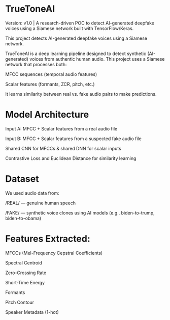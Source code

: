 # TrueToneAI
Version: v1.0 | A research-driven POC to detect AI-generated deepfake voices using a Siamese network built with TensorFlow/Keras.

This project detects AI-generated deepfake voices using a Siamese network.

TrueToneAI is a deep learning pipeline designed to detect synthetic (AI-generated) voices from authentic human audio. This project uses a Siamese network that processes both:

MFCC sequences (temporal audio features)

Scalar features (formants, ZCR, pitch, etc.)

It learns similarity between real vs. fake audio pairs to make predictions.

# Model Architecture
Input A: MFCC + Scalar features from a real audio file

Input B: MFCC + Scalar features from a suspected fake audio file

Shared CNN for MFCCs & shared DNN for scalar inputs

Contrastive Loss and Euclidean Distance for similarity learning

# Dataset
We used audio data from:

/REAL/ — genuine human speech

/FAKE/ — synthetic voice clones using AI models (e.g., biden-to-trump, biden-to-obama)

# Features Extracted:
MFCCs (Mel-Frequency Cepstral Coefficients)

Spectral Centroid

Zero-Crossing Rate

Short-Time Energy

Formants

Pitch Contour

Speaker Metadata (1-hot)
